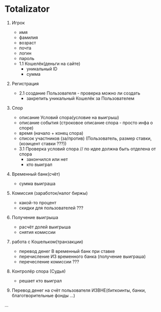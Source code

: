 
# Totalizator
1. Игрок
	- имя
	- фамилия
	- возраст
	- почта
	- логин
	- пароль 
	- 1.1 Кошелёк(деньги на сайте)
		- уникальный ID
		- сумма
2. Регистрация
	- 2.1 создание Пользователя
	    	- проверка можно ли создать
		- закрепить уникальный Кошелёк за Пользователем

3. Спор
	- описание Условий спора(условие на выигрыш)
	- описание события (строковое описание спора - просто инфа о споре)
	- время (начало + конец спора)
	- список участников (за/против) (Пользователь, размер ставки, (коэицент ставки ???))
	- 3.1 Проверка условий спора // по идее должна быть отделена от спора
		- закончился или нет
		- кто выиграл

4. Временный банк(счёт)
	- сумма выиграша
	
5. Комиссия (заработок/налог биржы)
	- какой-то процент
	- скидки для пользователей ???	


6. Получение выигрыша
	- расчёт долей выигрыша
	- снятия комиссии

7. работа с Кошельком(транзакции)
	- перевод денег В временный банк при ставке
	- перечисление ИЗ временного банка (получение выиграша)
	- перечесление комиссии ???

8. Контролёр спора (Судья)
	- решает кто выиграл

9. Перевод денег на счёт пользователя ИЗВНЕ(биткоинты, банки, благотворительные фонды ...)

...
